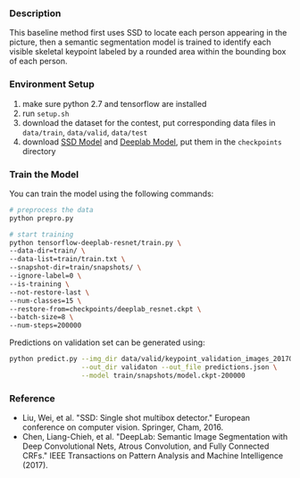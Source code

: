 ### Description
This baseline method first uses SSD to locate each person appearing in the picture, then a semantic segmentation model is trained to identify each visible skeletal keypoint labeled by a rounded area within the bounding box of each person. 


### Environment Setup
1. make sure python 2.7 and tensorflow are installed 
1. run `setup.sh`
1. download the dataset for the contest, put corresponding data files in `data/train`, `data/valid`, `data/test`
1. download [SSD Model](https://drive.google.com/file/d/0B0qPCUZ-3YwWT1RCLVZNN3RTVEU) and 
[Deeplab Model](https://drive.google.com/drive/folders/0B_rootXHuswsZ0E4Mjh1ZU5xZVU), 
put them in the `checkpoints` directory

### Train the Model
You can train the model using the following commands:
```bash
# preprocess the data
python prepro.py

# start training
python tensorflow-deeplab-resnet/train.py \
--data-dir=train/ \
--data-list=train/train.txt \
--snapshot-dir=train/snapshots/ \
--ignore-label=0 \
--is-training \
--not-restore-last \
--num-classes=15 \
--restore-from=checkpoints/deeplab_resnet.ckpt \
--batch-size=8 \
--num-steps=200000
```

Predictions on validation set can be generated using:
```bash
python predict.py --img_dir data/valid/keypoint_validation_images_20170911\
                  --out_dir validaton --out_file predictions.json \
                  --model train/snapshots/model.ckpt-200000
```

### Reference
- Liu, Wei, et al. "SSD: Single shot multibox detector." European conference on computer vision. Springer, Cham, 2016.
- Chen, Liang-Chieh, et al. "DeepLab: Semantic Image Segmentation with Deep Convolutional Nets, Atrous Convolution, and Fully Connected CRFs." IEEE Transactions on Pattern Analysis and Machine Intelligence (2017).

